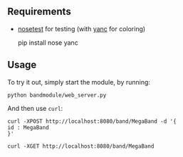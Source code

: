## Requirements

*   [nosetest]() for testing (with [yanc](http://pypi.python.org/pypi/yanc/) for coloring)

    pip install nose yanc

## Usage

To try it out, simply start the module, by running:

    python bandmodule/web_server.py

And then use `curl`:

    curl -XPOST http://localhost:8080/band/MegaBand -d '{
    id : MegaBand
    }'

    curl -XGET http://localhost:8080/band/MegaBand
